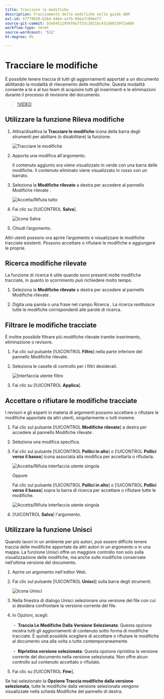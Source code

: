 ```yaml
---
title: Tracciare le modifiche
description: Tracciamento delle modifiche nelle guide AEM
exl-id: 57779920-b3b4-44be-a1fb-89ea7c89eef7
source-git-commit: b5e64512956f0a7f33c2021bc431d69239f2a088
workflow-type: tm+mt
source-wordcount: '512'
ht-degree: 0%

---
```


# Tracciare le modifiche

È possibile tenere traccia di tutti gli aggiornamenti apportati a un documento abilitando la modalità di rilevamento delle modifiche. Questa modalità consente a te e al tuo team di acquisire tutti gli inserimenti e le eliminazioni durante il processo di revisione del documento.

>[!VIDEO](https://video.tv.adobe.com/v/342763)

## Utilizzare la funzione Rileva modifiche

1. Attiva/disattiva la **Tracciare le modifiche** icona della barra degli strumenti per abilitare (o disabilitare) la funzione.

   ![Tracciare le modifiche](images/lesson-12/track-changes-icon.png)

2. Apporta una modifica all&#39;argomento.

   Il contenuto aggiunto ora viene visualizzato in verde con una barra delle modifiche. Il contenuto eliminato viene visualizzato in rosso con un barrato.

3. Seleziona la **Modifiche rilevate** a destra per accedere al pannello Modifiche rilevate .

   ![Accetta/Rifiuta tutto](images/lesson-12/accept-reject-all.png)

4. Fai clic su [!UICONTROL **Salva**].

   ![Icona Salva](images/lesson-12/save-icon.png)

5. Chiudi l’argomento.

Altri utenti possono ora aprire l’argomento e visualizzare le modifiche tracciate esistenti. Possono accettare o rifiutare le modifiche e aggiungere le proprie.

## Ricerca modifiche rilevate

La funzione di ricerca è utile quando sono presenti molte modifiche tracciate, in quanto lo scorrimento può richiedere molto tempo.

1. Seleziona la **Modifiche rilevate** a destra per accedere al pannello Modifiche rilevate .

2. Digita una parola o una frase nel campo Ricerca .
La ricerca restituisce tutte le modifiche corrispondenti alle parole di ricerca.

## Filtrare le modifiche tracciate

È inoltre possibile filtrare più modifiche rilevate tramite inserimento, eliminazione o revisore.

1. Fai clic sul pulsante [!UICONTROL **Filtro**] nella parte inferiore del pannello Modifiche rilevate.

2. Seleziona le caselle di controllo per i filtri desiderati.

   ![Interfaccia utente filtro](images/lesson-12/filter.png)

3. Fai clic su [!UICONTROL **Applica**].

## Accettare o rifiutare le modifiche tracciate

I revisori e gli esperti in materia di argomenti possono accettare o rifiutare le modifiche apportate da altri utenti, singolarmente o tutti insieme.

1. Fai clic sul pulsante [!UICONTROL **Modifiche rilevate**] a destra per accedere al pannello Modifiche rilevate .

2. Seleziona una modifica specifica.

3. Fai clic sul pulsante [!UICONTROL **Pollici in alto**] o [!UICONTROL **Pollici verso il basso**] icona associata alla modifica per accettarla o rifiutarla.

   ![Accetta/Rifiuta interfaccia utente singola](images/lesson-12/accept-reject-single.png)

   Oppure

   Fai clic sul pulsante [!UICONTROL **Pollici in alto**] o [!UICONTROL **Pollici verso il basso**] sopra la barra di ricerca per accettare o rifiutare tutte le modifiche.

   ![Accetta/Rifiuta interfaccia utente singola](images/lesson-12/accept-reject-single.png)

4. [!UICONTROL **Salva**] l&#39;argomento.

## Utilizzare la funzione Unisci

Quando lavori in un ambiente per più autori, può essere difficile tenere traccia delle modifiche apportate da altri autori in un argomento o in una mappa. La funzione Unisci offre un maggiore controllo non solo sulla visualizzazione delle modifiche, ma anche sulle modifiche conservate nell’ultima versione del documento.

1. Aprire un argomento nell&#39;editor Web.

2. Fai clic sul pulsante [!UICONTROL **Unisci**] sulla barra degli strumenti.

   ![Icona Unisci](images/lesson-12/merge-icon.png)

3. Nella finestra di dialogo Unisci selezionare una versione del file con cui si desidera confrontare la versione corrente del file.

4. In Opzioni, scegli:

   ・ **Traccia Le Modifiche Dalla Versione Selezionata**: Questa opzione mostra tutti gli aggiornamenti di contenuto sotto forma di modifiche tracciate. È quindi possibile scegliere di accettare o rifiutare le modifiche al documento una alla volta o tutte contemporaneamente.

   ・ **Ripristina versione selezionata**: Questa opzione ripristina la versione corrente del documento nella versione selezionata. Non offre alcun controllo sul contenuto accettato o rifiutato.

5. Fai clic su [!UICONTROL **Fine**].

Se hai selezionato la **Opzione Traccia modifiche dalla versione selezionata**, tutte le modifiche dalla versione selezionata vengono visualizzate nella scheda Modifiche del pannello di destra.
